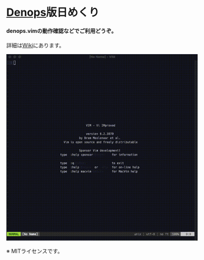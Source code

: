 # [Denops](https://github.com/vim-denops/denops.vim)版日めくり

#### denops.vimの動作確認などでご利用どうぞ。

詳細は[Wiki](https://github.com/takkii/dps-himekuri/wiki/Wiki-to-dps-himekuri)にあります。

![dps-himekuri_move](https://github.com/takkii/dps-himekuri/blob/main/image/dps-himekuri.gif)

※ MITライセンスです。
